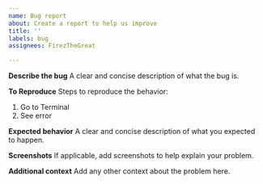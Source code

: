 ```yaml
---
name: Bug report
about: Create a report to help us improve
title: ''
labels: bug
assignees: FirezTheGreat

---
```


**Describe the bug**
A clear and concise description of what the bug is.

**To Reproduce**
Steps to reproduce the behavior:
1. Go to Terminal
2. See error

**Expected behavior**
A clear and concise description of what you expected to happen.

**Screenshots**
If applicable, add screenshots to help explain your problem.

**Additional context**
Add any other context about the problem here.
